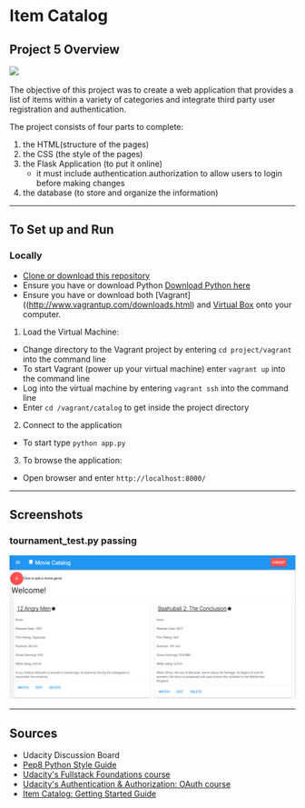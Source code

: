 # Item Catalog

## Project 5 Overview

![](http://progressed.io/bar/30?title=Progress)

The objective of this project was to create a web application that provides a list of items within a variety of categories and integrate third party user registration and authentication. 

The project consists of four parts to complete:

1. the HTML(structure of the pages)
2. the CSS (the style of the pages)
3. the Flask Application (to put it online)
	* it must include authentication.authorization to allow users to login before making changes
4. the database (to store and organize the information)

___

## To Set up and Run

### Locally 

* [Clone or download this repository](https://github.com/eddiebrunson/FSND-Item-Catalog.git)
* Ensure you have or download Python [Download Python here](https://www.python.org/downloads/)
* Ensure you have or download both [Vagrant]((http://www.vagrantup.com/downloads.html) and [Virtual Box](https://www.virtualbox.org/wiki/Downloads) onto your computer.

1. Load the Virtual Machine:

* Change directory to the Vagrant project by entering `cd project/vagrant` into the command line
* To start Vagrant (power up your virtual machine) enter `vagrant up` into the command line 
* Log into the virtual machine by entering `vagrant ssh` into the command line 
* Enter `cd /vagrant/catalog` to get inside the project directory 

2. Connect to the application

* To start type `python app.py`


3. To browse the application:

* Open browser and enter `http://localhost:8000/`





___

## Screenshots

### tournament_test.py passing

![](SS_home.png)  




---

## Sources

* Udacity Discussion Board
* [Pep8 Python Style Guide](https://www.python.org/dev/peps/pep-0008/)
* [Udacity's Fullstack Foundations course](https://www.udacity.com/course/full-stack-foundations--ud088)
* [Udacity's Authentication & Authorization: OAuth course](https://www.udacity.com/course/authentication-authorization-oauth--ud330)
* [Item Catalog: Getting Started Guide](https://docs.google.com/document/d/1jFjlq_f-hJoAZP8dYuo5H3xY62kGyziQmiv9EPIA7tM/pub?embedded=true)


